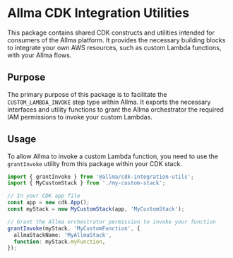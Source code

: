 # Allma CDK Integration Utilities

This package contains shared CDK constructs and utilities intended for consumers of the Allma platform. It provides the necessary building blocks to integrate your own AWS resources, such as custom Lambda functions, with your Allma flows.

## Purpose

The primary purpose of this package is to facilitate the `CUSTOM_LAMBDA_INVOKE` step type within Allma. It exports the necessary interfaces and utility functions to grant the Allma orchestrator the required IAM permissions to invoke your custom Lambdas.

## Usage

To allow Allma to invoke a custom Lambda function, you need to use the `grantInvoke` utility from this package within your CDK stack.

```typescript
import { grantInvoke } from '@allma/cdk-integration-utils';
import { MyCustomStack } from './my-custom-stack';

// In your CDK app file
const app = new cdk.App();
const myStack = new MyCustomStack(app, 'MyCustomStack');

// Grant the Allma orchestrator permission to invoke your function
grantInvoke(myStack, 'MyCustomFunction', {
  allmaStackName: 'MyAllmaStack',
  function: myStack.myFunction,
});
